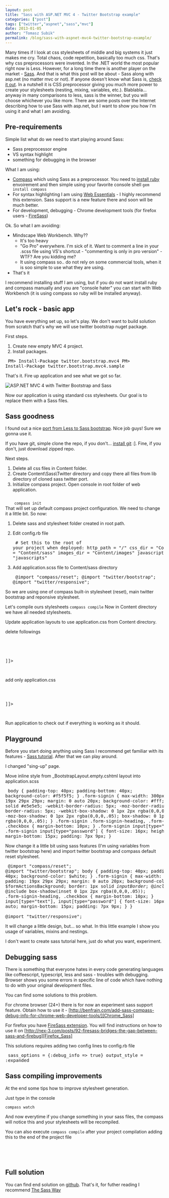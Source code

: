 ```yaml
--- 
layout: post
title: "Sass with ASP.NET MVC 4 - Twitter Bootstrap example"
categories: ["post"]
tags: ["twitter","aspnet","sass","mvc"]
date: 2013-01-05
author: "Tomasz Subik"
permalink: /blog/sass-with-aspnet-mvc4-twitter-bootstrap-example/
---
```


Many times if I look at css stylesheets of middle and big systems it just makes me cry. Total chaos, code repetition, basically too much css. That's why css preprocessors were invented. In the .NET world the most popular right now is Less. However, for a long time there is another player on the market - [Sass][Sass]. <!--more-->And that is what this post will be about - Sass along with asp.net (no matter mvc or not). If anyone doesn't know what Sass is, [check it out][Sass]. In a nutshell it is CSS preprocessor giving you much more power to create your stylesheets (nesting, mixing, variables, etc.). Blablabla... anyway in many comparisons to less, sass is the winner, but you will choose whichever you like more.
There are some posts over the Internet describing how to use Sass with asp.net, but I want to show you how I'm using it and what I am avoiding.

Pre-requirements
----------------

Simple list what do we need to start playing around Sass:

- Sass preprocessor engine
- VS syntax highlight
- something for debugging in the browser

What I am using:

- [Compass][Compass] which using Sass as a preprocessor. You need to [install ruby][Ruby_For_Windows] envoirement and then simple using your favorite console shell
<code>gem install compass</code>
- For syntax highlighting I am using [Web Essentials][Web_Essentials] - I highly recommend this extension. Sass support is a new feature there and soon will be much better.
- For development, debugging - Chrome development tools (for firefox users - [FireSass][FireSass])

Ok. So what I am avoiding:

- Mindscape Web Workbench. Why??
	- It's too heavy
	- "Go Pro" everywhere. I'm sick of it. Want to comment a line in your .scss file using VS's shortcut - "commenting is only in pro version" - WTF? Are you kidding me?
	- It using compass so.. do not rely on some commercial tools, when it is soo simple to use what they are using. 
- That's it

I recommend installing stuff I am using, but if you do not want install ruby and compass manually and you are "console hater" you can start with Web Workbench (it is using compass so ruby will be installed anyway).

Let's rock - basic app
----------------

You have everything set up, so let's play.
We don't want to build solution from scratch that's why we will use twitter bootstrap nuget package.

First steps.

1. Create new empty MVC 4 project.
2. Install packages.

<noscript><pre>
	PM> Install-Package twitter.bootstrap.mvc4
	PM> Install-Package twitter.bootstrap.mvc4.sample
</pre></noscript>
<script src="https://gist.github.com/4457378.js?file=install_packages"> </script> 

That's it. Fire up application and see what we got so far.

![ASP.NET MVC 4 with Twitter Bootstrap and Sass](/images/blog/twitter_sass1.png "ASP.NET MVC 4 with Twitter Bootstrap and Sass")

Now our application is using standard css stylesheets. Our goal is to replace them with a Sass files.

Sass goodness
---------

I found out a nice [port from Less to Sass bootstrap][sass_twitter_bootstrap]. Nice job guys! Sure we gonna use it.

If you have git, simple clone the repo, if you don't... [install git][Git_For_Windows] :]. Fine, if you don't, just download zipped repo.

Next steps.

1. Delete all css files in Content folder.
2. Create Content\Sass\Twitter directory and copy there all files from lib directory of cloned sass twitter port.
3. Initialize compass project. Open console in root folder of web application.
<code>
	compass init
</code>
That will set up default compass project configuration. We need to change it a little bit.
So now:

1. Delete sass and stylesheet folder created in root path.
2. Edit config.rb file
	<noscript><pre>
		# Set this to the root of your project when deployed:
		http_path = "/"
		css_dir = "Content"
		sass_dir = "Content/sass"
		images_dir = "Content/images"
		javascripts_dir = "javascripts"
	</pre></noscript>
	<script src="https://gist.github.com/4457378.js?file=config.rb"> </script> 

3. Add application.scss file to Content/sass directory
	<noscript><pre>
		@import "compass/reset";
		@import "twitter/bootstrap";
		@import "twitter/responsive";
	</pre></noscript>
	<script src="https://gist.github.com/4457378.js?file=application_v1.scss"> </script> 

So we are using one of compass built-in stylesheet (reset), main twitter bootstrap and reponsive stylesheet.

Let's compile ours stylesheets
<code>compass compile</code>
Now in Content directory we have all needed stylesheets.

Update application layouts to use application.css from Content directory.

delete followings
<noscript><pre>
<![CDATA[
	<link href="@Styles.Url("~/content/css")" rel="stylesheet"/>
	<link href="@Styles.Url("~/Content/css-responsive")" rel="stylesheet" type="text/css" />
]]>
</pre></noscript>
<script src="https://gist.github.com/4457378.js?file=layout_1.html"> </script> 


add only application.css
<noscript><pre>
<![CDATA[
	<link href="@Styles.Url("~/Content/application.css")" rel="stylesheet" type="text/css" />
]]>
</pre></noscript>
<script src="https://gist.github.com/4457378.js?file=layout_2.html"> </script> 

Run application to check out if everything is working as it should.

Playground
------------------

Before you start doing anything using Sass I recommend get familiar with its features - [Sass tutorial][sass_tutorial]. After that we can play around.

I changed "sing-up" page.

Move inline style from \_BootstrapLayout.empty.cshtml layout into application.scss

<noscript><pre>
body {
	padding-top: 40px;
	padding-bottom: 40px;
	background-color: #f5f5f5;
}
.form-signin {
	max-width: 300px;
	padding: 19px 29px 29px;
	margin: 0 auto 20px;
	background-color: #fff;
	border: 1px solid #e5e5e5;
	-webkit-border-radius: 5px;
	   -moz-border-radius: 5px;
	        border-radius: 5px;
	-webkit-box-shadow: 0 1px 2px rgba(0,0,0,.05);
	   -moz-box-shadow: 0 1px 2px rgba(0,0,0,.05);
	        box-shadow: 0 1px 2px rgba(0,0,0,.05);
}
.form-signin .form-signin-heading,
.form-signin .checkbox {
	margin-bottom: 10px;
}
.form-signin input[type="text"],
.form-signin input[type="password"] {
	font-size: 16px;
	height: auto;
	margin-bottom: 15px;
	padding: 7px 9px;
}
</pre></noscript>
<script src="https://gist.github.com/4457378.js?file=application.css"> </script> 

Now change it a little bit using sass features (I'm using variables from twitter bootstrap here) and import twitter bootstrap and compass default reset stylesheet.
<noscript><pre>
@import "compass/reset";
@import "twitter/bootstrap";
body
{
    padding-top: 40px;
    padding-bottom: 40px;
    background-color: $white;
}
.form-signin
{
    max-width: 300px;
    padding: 19px 29px 29px;
    margin: 0 auto 20px;
    background-color: $formActionsBackground;
    border: 1px solid $inputBorder;
    @include border-radius($baseBorderRadius);
    @include box-shadow(inset 0 1px 2px rgba(0,0,0,.05));
    .form-signin-heading, .checkbox
    {
        margin-bottom: 10px;
    }
    input[type="text"], input[type="password"]
    {
        font-size: 16px;
        height: auto;
        margin-bottom: 15px;
        padding: 7px 9px;
    }
}   
@import "twitter/responsive";
</pre></noscript>
<script src="https://gist.github.com/4457378.js?file=application_v2.scss"> </script> 

It will change a little design, but... so what. In this little example I show you usage of variables, mixins and nestings. 

I don't want to create sass tutorial here, just do what you want, experiment.

Debugging sass
-----------------

There is something that everyone hates in every code generating languages like coffeescript, typescript, less and sass - troubles with debugging. Browser shows you some errors in specific line of code which have nothing to do with your original development files.

You can find some solutions to this problem.

For chrome browser (24+) there is for now an experiment sass support feature. Obtain how to use it - [http://benfrain.com/add-sass-compass-debug-info-for-chrome-web-developer-tools/][Chrome_Sass]

For firefox you have [FireSass extension][FireSass]. You will find instructions on how to use it on [http://nex-3.com/posts/92-firesass-bridges-the-gap-between-sass-and-firebug][Firefox_Sass]

This solutions requires adding two config lines to config.rb file
<noscript><pre>
	sass_options = {:debug_info => true}
	output_style = :expanded
</pre></noscript>
<script src="https://gist.github.com/4457378.js?file=config_v2.rb"> </script> 

Sass compiling improvements
-----------------

At the end some tips how to improve stylesheet generation.

Just type in the console

<code>compass watch</code>

And now everytime if you change something in your sass files, the compass will notice this and your stylesheets will be recompiled.

You can also execute <code class="inline">compass compile</code> after your project compilation adding this to the end of the project file
<noscript><pre>
<Target Name="AfterCompile" Condition=" '$(Configuration)' == 'Release' ">
    <Exec Command="compass compile" />
    <ItemGroup>
        <Content Include="Styles\*.css" />
    </ItemGroup>
</Target>
</pre></noscript>
<script src="https://gist.github.com/4457378.js?file=project.xml"> </script> 

Full solution
-----------------

You can find end solution on [github][Full_solution]. That's it, for futher reading I recommend [The Sass Way][The_Sass_Way]

[Sass]: http://sass-lang.com
[Compass]: http://compass-style.org
[Web_Essentials]: http://visualstudiogallery.msdn.microsoft.com/07d54d12-7133-4e15-becb-6f451ea3bea6
[FireSass]: https://addons.mozilla.org/pl/firefox/addon/firesass-for-firebug
[Ruby_For_Windows]: http://rubyinstaller.org/
[sass_twitter_bootstrap]: https://github.com/jlong/sass-twitter-bootstrap
[Git_For_Windows]: http://msysgit.github.com
[sass_tutorial]: http://sass-lang.com/tutorial.html
[Debug_info_chrome]: http://benfrain.com/add-sass-compass-debug-info-for-chrome-web-developer-tools
[Full_solution]: https://github.com/tsubik/aspnet_twitter_sass
[Firefox_Sass]: http://nex-3.com/posts/92-firesass-bridges-the-gap-between-sass-and-firebug
[Chrome_Sass]: http://benfrain.com/add-sass-compass-debug-info-for-chrome-web-developer-tools
[The_Sass_Way]: http://thesassway.com